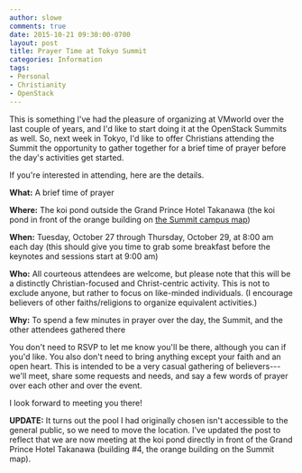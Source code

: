 ```yaml
---
author: slowe
comments: true
date: 2015-10-21 09:30:00-0700
layout: post
title: Prayer Time at Tokyo Summit
categories: Information
tags:
- Personal
- Christianity
- OpenStack
---
```


This is something I've had the pleasure of organizing at VMworld over the last couple of years, and I'd like to start doing it at the OpenStack Summits as well. So, next week in Tokyo, I'd like to offer Christians attending the Summit the opportunity to gather together for a brief time of prayer before the day's activities get started.

If you're interested in attending, here are the details.

**What:** A brief time of prayer  

**Where:** The koi pond outside the Grand Prince Hotel Takanawa (the koi pond in front of the orange building on [the Summit campus map][link-1])

**When:** Tuesday, October 27 through Thursday, October 29, at 8:00 am each day (this should give you time to grab some breakfast before the keynotes and sessions start at 9:00 am)

**Who:** All courteous attendees are welcome, but please note that this will be a distinctly Christian-focused and Christ-centric activity. This is not to exclude anyone, but rather to focus on like-minded individuals. (I encourage believers of other faiths/religions to organize equivalent activities.)

**Why:** To spend a few minutes in prayer over the day, the Summit, and the other attendees gathered there

You don't need to RSVP to let me know you'll be there, although you can if you'd like. You also don't need to bring anything except your faith and an open heart. This is intended to be a very casual gathering of believers---we'll meet, share some requests and needs, and say a few words of prayer over each other and over the event.

I look forward to meeting you there!

**UPDATE:** It turns out the pool I had originally chosen isn't accessible to the general public, so we need to move the location. I've updated the post to reflect that we are now meeting at the koi pond directly in front of the Grand Prince Hotel Takanawa (building #4, the orange building on the Summit map).


[link-1]: https://www.openstack.org/summit/tokyo-2015/campus-maps/
